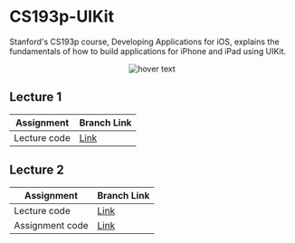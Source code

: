 # CS193p-UIKit

Stanford's CS193p course, Developing Applications for iOS, explains the fundamentals of how to build applications for iPhone and iPad using UIKit.

<p align="center">
  <img src="https://miro.medium.com/max/1200/1*UlybzoOkP5X87QLW7e7Hwg.png" title="hover text">
</p>

## Lecture 1
| Assignment | Branch Link |
| ----- | ----- |
| Lecture code | [Link](https://github.com/maksim-mitrofanov/CS193p-UIKit/tree/Lecture-1-Branch) |

## Lecture 2
| Assignment | Branch Link |
| ----- | ----- |
| Lecture code | [Link]() |
| Assignment code | [Link]() |

